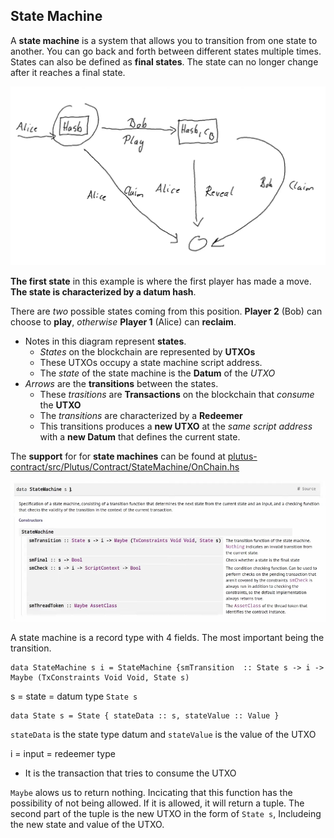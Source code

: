 ## State Machine

A **state machine** is a system that allows you to transition from one state to another. You can go back and forth between different states multiple times. States can also be defined as **final states**. The state can no longer change after it reaches a final state.

![State1](/week07/images/State1.png)

**The first state** in this example is where the first player has made a move. **The state is characterized by a datum hash**.

There are *two* possible states coming from this position. **Player 2** (Bob) can choose to **play**, *otherwise* **Player 1** (Alice) can **reclaim**. 

* Notes in this diagram represent **states**.
  * *States* on the blockchain are represented by **UTXOs**
  * These UTXOs occupy a state machine script address.
  * The *state* of the state machine is the **Datum** of the *UTXO*
* *Arrows* are the **transitions** between the states.
  * These *trasitions* are **Transactions** on the blockchain that *consume* the **UTXO**
  * The *transitions* are characterized by a **Redeemer**
  * This transitions produces a **new UTXO** at the *same script address* with a **new Datum** that defines the current state.

The **support** for for **state machines** can be found at [plutus-contract/src/Plutus/Contract/StateMachine/OnChain.hs](https://github.com/input-output-hk/plutus/blob/1b6dedf0b9eca7df02bf34d71de94af7549ddc80/plutus-contract/src/Plutus/Contract/StateMachine/OnChain.hs)

![State2](/week07/images/State2.png)

A state machine is a record type with 4 fields. The most important being the transition.
```
data StateMachine s i = StateMachine {smTransition  :: State s -> i -> Maybe (TxConstraints Void Void, State s)
```
s = state = datum type `State s`
```
data State s = State { stateData :: s, stateValue :: Value }
```
`stateData` is the state type datum and `stateValue` is the value of the UTXO

i = input = redeemer type
 * It is the transaction that tries to consume the UTXO

`Maybe` alows us to return nothing. Incicating that this function has the possibility of not being allowed. If it is allowed, it will return a tuple. The second part of the tuple is the new UTXO in the form of `State s`, Includeing the new state and value of the UTXO.

